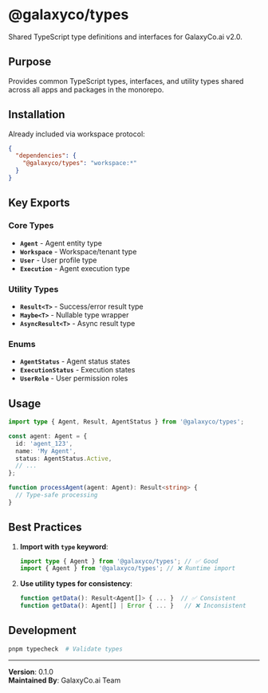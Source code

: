 # @galaxyco/types

Shared TypeScript type definitions and interfaces for GalaxyCo.ai v2.0.

## Purpose

Provides common TypeScript types, interfaces, and utility types shared across all apps and packages in the monorepo.

## Installation

Already included via workspace protocol:

```json
{
  "dependencies": {
    "@galaxyco/types": "workspace:*"
  }
}
```

## Key Exports

### Core Types

- **`Agent`** - Agent entity type
- **`Workspace`** - Workspace/tenant type
- **`User`** - User profile type
- **`Execution`** - Agent execution type

### Utility Types

- **`Result<T>`** - Success/error result type
- **`Maybe<T>`** - Nullable type wrapper
- **`AsyncResult<T>`** - Async result type

### Enums

- **`AgentStatus`** - Agent status states
- **`ExecutionStatus`** - Execution states
- **`UserRole`** - User permission roles

## Usage

```typescript
import type { Agent, Result, AgentStatus } from '@galaxyco/types';

const agent: Agent = {
  id: 'agent_123',
  name: 'My Agent',
  status: AgentStatus.Active,
  // ...
};

function processAgent(agent: Agent): Result<string> {
  // Type-safe processing
}
```

## Best Practices

1. **Import with `type` keyword**:

   ```typescript
   import type { Agent } from '@galaxyco/types'; // ✅ Good
   import { Agent } from '@galaxyco/types'; // ❌ Runtime import
   ```

2. **Use utility types for consistency**:
   ```typescript
   function getData(): Result<Agent[]> { ... }  // ✅ Consistent
   function getData(): Agent[] | Error { ... }   // ❌ Inconsistent
   ```

## Development

```bash
pnpm typecheck  # Validate types
```

---

**Version**: 0.1.0  
**Maintained By**: GalaxyCo.ai Team
